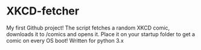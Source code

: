 XKCD-fetcher
============

My first Github project! The script fetches a random XKCD comic, downloads it to /comics and opens it.
Place it on your startup folder to get a comic on every OS boot! Written for python 3.x

